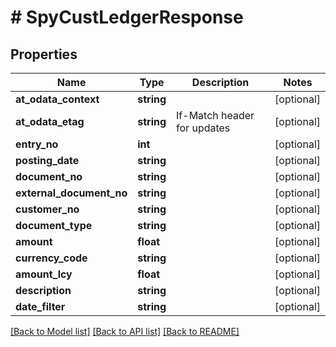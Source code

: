 # # SpyCustLedgerResponse

## Properties

Name | Type | Description | Notes
------------ | ------------- | ------------- | -------------
**at_odata_context** | **string** |  | [optional]
**at_odata_etag** | **string** | If-Match header for updates | [optional]
**entry_no** | **int** |  | [optional]
**posting_date** | **string** |  | [optional]
**document_no** | **string** |  | [optional]
**external_document_no** | **string** |  | [optional]
**customer_no** | **string** |  | [optional]
**document_type** | **string** |  | [optional]
**amount** | **float** |  | [optional]
**currency_code** | **string** |  | [optional]
**amount_lcy** | **float** |  | [optional]
**description** | **string** |  | [optional]
**date_filter** | **string** |  | [optional]

[[Back to Model list]](../../README.md#models) [[Back to API list]](../../README.md#endpoints) [[Back to README]](../../README.md)
